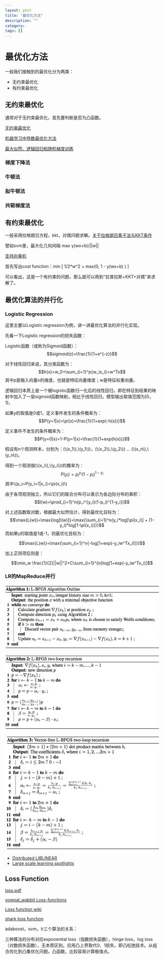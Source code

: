 ```yaml
---
layout: post
title: "最优化方法"
description: ""
category:
tags: []
---
```


<script type="text/javascript" src="http://cdn.mathjax.org/mathjax/latest/MathJax.js?config=default"></script>

# 最优化方法

一般我们接触到的最优化分为两类：

- 无约束最优化
- 有约束最优化

## 无约束最优化

通常对于无约束最优化，首先要判断是否为凸函数。

[无约束最优化](http://www.52nlp.cn/unconstrained-optimization-one)

[机器学习中导数最优化方法](http://www.cnblogs.com/daniel-D/p/3377840.html)

[最大似然、逻辑回归和随机梯度训练](http://cseweb.ucsd.edu/~elkan/250B/logreg.pdf)

### 梯度下降法

### 牛顿法

### 拟牛顿法

### 共轭梯度法

## 有约束最优化

一般采用拉格朗日方程，kkt，对偶问题求解。[关于拉格朗日乘子法与KKT条件](http://www.moozhi.com/topic/show/54a8a261c555c08b3d59d996)

譬如svm里，最大化几何间隔 max y(wx+b)/||w||

[支持向量机](http://blog.csdn.net/v_july_v/article/details/7624837)

首先写出cost function：min [ 1/2*w^2 + max(0, 1 - y(wx+b) ) ]

可以看出，这是一个有约束的问题，那么就可以用到"拉普拉斯+KKT+对偶"来求解了。

## 最优化算法的并行化

### Logistic Regression

这里主要以Logistic regression为例，讲一讲最优化算法的并行化实现。

先看一下Logistic regression的损失函数：

Logistic函数（或称为Sigmoid函数）：
$$sigmoid(z)=\frac{1}{1+e^{-z}}$$

对于线性回归来说，其分类函数为：
$$h(x)=w_0+\sum_{i=1}^p{w_ix_i}=w^Tx$$
其中p是输入向量x的维度，也就是特征向量维度；w是特征权重向量。

逻辑回归本质上是一个被logistic函数归一化后的线性回归，即在特征到结果的映射中加入了一层sigmoid函数映射。相比于线性回归，模型输出取值范围为[0，1]，

如果y的取值是0或1，定义事件发生的条件概率为：
$$P(y=1|x)=\pi(x)=\frac{1}{1+exp(-h(x))}$$

定义事件不发生的条件概率为：
$$P(y=0|x)=1-P(y=1|x)=\frac{1}{1+exp(h(x))}$$

假设有n个观测样本，分别为：(\\(x_1\\),\\(y_1\\))，(\\(x_2\\),\\(y_2\\)) ... (\\(x_n\\),\\(y_n\\))。

得到一个观测值(\\(x_i\\),\\(y_i\\))的概率为：
$$P(y_i)=p_i^{y_i}(1-p_i)^{1-y_i}$$  其中\\(p_i=P(y_i=1|x_i)=\pi(x_i)\\)

由于各项观测独立，所以它们的联合分布可以表示为各边际分布的乘积：
$$l(w)=\prod_{i=1}^n{p_i^{y_i}(1-p_i)^{1-y_i}}$$

对上述函数取对数，根据最大似然估计，得到最优化目标为：
$$\max{L(w)}=\max{log[l(w)]}=\max{\sum_{i=1}^n{y_i*log[\pi(x_i)] + (1-y_i)*log[1-\pi(x_i)]}}$$
而如果y的取值是1或-1，则最优化目标为：

$$\max{L(w)}=\max{\sum_{i=1}^n{-log[1+exp(-y_iw^Tx_i)]}}$$

加上正则项后则是：

$$\min_w \frac{1}{2}||w||^2+C\sum_{i=1}^{n}log[1+exp(-y_iw^Tx_i)]$$
### LR的MapReduce并行

![](https://raw.githubusercontent.com/zzbased/zzbased.github.com/master/_posts/images/lbfgs.png)

![](https://raw.githubusercontent.com/zzbased/zzbased.github.com/master/_posts/images/lbfgs_two_loops.png)

![](https://raw.githubusercontent.com/zzbased/zzbased.github.com/master/_posts/images/lbfgs_two_loops_vf.png)

- [Distributed LIBLINEAR](http://www.csie.ntu.edu.tw/~cjlin/libsvmtools/distributed-liblinear/)
- [Large scale learning spotlights](http://nips.cc/Conferences/2014/Program/event.php?ID=4831)

## Loss Function

[loss.pdf](http://web.mit.edu/lrosasco/www/publications/loss.pdf)

[vowpal_wabbit Loss-functions ](https://github.com/JohnLangford/vowpal_wabbit/wiki/Loss-functions)

[Loss function wiki](http://en.wikipedia.org/wiki/Loss_function)

[shark loss function](http://image.diku.dk/shark/sphinx_pages/build/html/rest_sources/tutorials/concepts/library_design/losses.html)

adaboost，svm，lr三个算法的关系：

三种算法的分布对应exponential loss（指数损失函数），hinge loss，log loss（对数损失函数），无本质区别。应用凸上界取代0、1损失，即凸松弛技术。从组合优化到凸集优化问题。凸函数，比较容易计算极值点。
